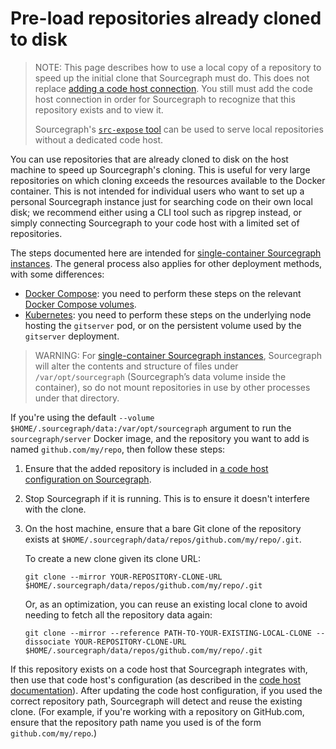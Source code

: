# Pre-load repositories already cloned to disk

> NOTE: This page describes how to use a local copy of a repository to speed up the initial clone that Sourcegraph must do. This does not replace [adding a code host connection](add.md). You still must add the code host connection in order for Sourcegraph to recognize that this repository exists and to view it.
>
>Sourcegraph's [`src-expose` tool](../external_service/non-git.md) can be used to serve local repositories without a dedicated code host.

You can use repositories that are already cloned to disk on the host machine to speed up Sourcegraph's cloning. This is useful for very large repositories on which cloning exceeds the resources available to the Docker container. This is not intended for individual users who want to set up a personal Sourcegraph instance just for searching code on their own local disk; we recommend either using a CLI tool such as ripgrep instead, or simply connecting Sourcegraph to your code host with a limited set of repositories.

The steps documented here are intended for [single-container Sourcegraph instances](../deploy/docker-single-container/index.md). The general process also applies for other deployment methods, with some differences:

- [Docker Compose](../deploy/docker-compose/index.md): you need to perform these steps on the relevant [Docker Compose volumes](../deploy/docker-compose/operations.md#manage-storage).
- [Kubernetes](../deploy/kubernetes/index.md): you need to perform these steps on the underlying node hosting the `gitserver` pod, or on the persistent volume used by the `gitserver` deployment.

> WARNING: For [single-container Sourcegraph instances](../deploy/docker/index.md), Sourcegraph will alter the contents and structure of files under `/var/opt/sourcegraph` (Sourcegraph’s data volume inside the container), so do not mount repositories in use by other processes under that directory.

If you're using the default `--volume $HOME/.sourcegraph/data:/var/opt/sourcegraph` argument to run the `sourcegraph/server` Docker image, and the repository you want to add is named `github.com/my/repo`, then follow these steps:

1.  Ensure that the added repository is included in [a code host configuration on Sourcegraph](../external_service/index.md).

2.  Stop Sourcegraph if it is running. This is to ensure it doesn't interfere with the clone.

3.  On the host machine, ensure that a bare Git clone of the repository exists at `$HOME/.sourcegraph/data/repos/github.com/my/repo/.git`.

    To create a new clone given its clone URL:

    ```
    git clone --mirror YOUR-REPOSITORY-CLONE-URL $HOME/.sourcegraph/data/repos/github.com/my/repo/.git
    ```

    Or, as an optimization, you can reuse an existing local clone to avoid needing to fetch all the repository data again:

    ```
    git clone --mirror --reference PATH-TO-YOUR-EXISTING-LOCAL-CLONE --dissociate YOUR-REPOSITORY-CLONE-URL $HOME/.sourcegraph/data/repos/github.com/my/repo/.git
    ```

If this repository exists on a code host that Sourcegraph integrates with, then use that code host's configuration (as described in the [code host documentation](../external_service/index.md)). After updating the code host configuration, if you used the correct repository path, Sourcegraph will detect and reuse the existing clone. (For example, if you're working with a repository on GitHub.com, ensure that the repository path name you used is of the form `github.com/my/repo`.)
